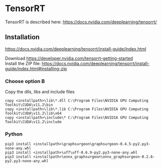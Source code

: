 # TensorRT
TensorRT is described here: https://docs.nvidia.com/deeplearning/tensorrt/

## Installation 
https://docs.nvidia.com/deeplearning/tensorrt/install-guide/index.html

Download https://developer.nvidia.com/tensorrt-getting-started   
Install the ZIP file: https://docs.nvidia.com/deeplearning/tensorrt/install-guide/index.html#installing-zip  

### Choose option B  
Copy the dlls, libs and include files   
~~~~~~~~~~~~~~~~~~~~~~~~~~~
copy <installpath>\lib\*.dll C:\Program Files\NVIDIA GPU Computing Toolkit\CUDA\v11.2\bin
copy <installpath>\lib\*.lib C:\Program Files\NVIDIA GPU Computing Toolkit\CUDA\v11.2\lib\x64
copy <installpath>\include\* C:\Program Files\NVIDIA GPU Computing Toolkit\CUDA\v11.2\include
~~~~~~~~~~~~~~~~~~~~~~~~~~~
### Python  
~~~~~~~~~~~~~~~~~~~~~~~~~~~
pip3 install <installpath>\graphsurgeon\graphsurgeon-0.4.5-py2.py3-none-any.whl
pip3 install <installpath>\uff\uff-0.6.9-py2.py3-none-any.whl
pip3 install <installpath>\onnx_graphsurgeon\onnx_graphsurgeon-0.2.6-py2.py3-none-any.whl
~~~~~~~~~~~~~~~~~~~~~~~~~~~
